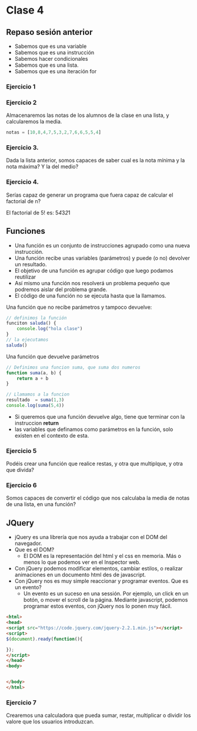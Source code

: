  
# Clase 4
 
## Repaso sesión anterior

- Sabemos que es una variable
- Sabemos que es una instrucción
- Sabemos hacer condicionales
- Sabemos que es una lista.
- Sabemos que es una iteración for


### Ejercicio 1

### Ejercicio 2

Almacenaremos las notas de los alumnos de la clase en una lista, y calcularemos la media.

```javascript
notas = [10,8,4,7,5,3,2,7,6,6,5,5,4]
```

### Ejercicio 3.

Dada la lista anterior, somos capaces de saber cual es la nota mínima y la nota máxima? 
Y la del medio?


### Ejercicio 4.

Serías capaz de generar un programa que fuera capaz de calcular el factorial de n?

El factorial de 5! es: 5*4*3*2*1


## Funciones

- Una función es un conjunto de instrucciones agrupado como una nueva instrucción.
- Una función recibe unas variables (parámetros) y puede (o no) devolver un resultado.
- El objetivo de una función es agrupar código que luego podamos reutilizar
- Así mismo una función nos resolverá un problema pequeño que podremos aislar del problema 
  grande.
- El código de una función no se ejecuta hasta que la llamamos.


Una función que no recibe parámetros y tampoco devuelve:

```javascript
// definimos la función
funciton saluda() {
    console.log("hola clase")
}
// la ejecutamos
saluda()
```

Una función que devuelve parámetros
```javascript
// Definimos una funcion suma, que suma dos numeros
function suma(a, b) {
    return a + b
}

// Llamamos a la funcion
resultado  = suma(1,3)
console.log(suma(5,4))
```

- Si queremos que una función devuelve algo, tiene que terminar con la 
instruccion __return__
- las variables que definamos como parámetros en la función, solo existen 
en el contexto de esta.

### Ejercicio 5

Podéis crear una función que realice restas, y otra que multiplque, y otra que divida?

### Ejercicio 6

Somos capaces de convertir el código que nos calculaba la media de notas de una lista, en una función?


## JQuery

- jQuery es una librería que nos ayuda a trabajar con el DOM del navegador.
- Que es el DOM?
  - El DOM es la representación del html y el css en memoria. Más o menos lo que podemos ver en el Inspector web.
- Con jQuery podemos modificar elementos, cambiar estilos, o realizar animaciones en un documento html des de javascript. 
- Con jQuery nos es muy simple reaccionar y programar eventos. Que es un evento?
  - Un evento es un suceso en una sessión. Por ejemplo, un click en un botón, o mover el scroll de la página. Mediante javascript, podemos programar estos eventos, con jQuery nos lo ponen muy fácil.



```html
<html>
<head>
<script src="https://code.jquery.com/jquery-2.2.1.min.js"></script>
<script>
$(document).ready(function(){

});
</script>
</head>
<body>


</body>
</html>

```

### Ejercicio 7 

Crearemos una calculadora que pueda sumar, restar, multiplicar o dividir los valore que los usuarios introduzcan.
